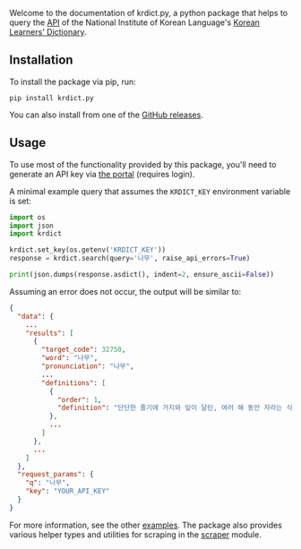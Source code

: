 Welcome to the documentation of krdict.py, a python package that helps to query the [API](https://krdict.korean.go.kr/openApi/openApiInfo) of the National Institute of Korean Language's [Korean Learners' Dictionary](https://krdict.korean.go.kr/mainAction).

## Installation

To install the package via pip, run:

```
pip install krdict.py
```

You can also install from one of the [GitHub releases](https://github.com/omarkmu/krdict.py/releases).

## Usage
To use most of the functionality provided by this package, you'll need to generate an API key via
[the portal](https://krdict.korean.go.kr/openApi/openApiRegister) (requires login).

A minimal example query that assumes the `KRDICT_KEY` environment variable is set:

```python
import os
import json
import krdict

krdict.set_key(os.getenv('KRDICT_KEY'))
response = krdict.search(query='나무', raise_api_errors=True)

print(json.dumps(response.asdict(), indent=2, ensure_ascii=False))
```

Assuming an error does not occur, the output will be similar to:

```json
{
  "data": {
    ...
    "results": [
      {
        "target_code": 32750,
        "word": "나무",
        "pronunciation": "나무",
        ...
        "definitions": [
          {
            "order": 1,
            "definition": "단단한 줄기에 가지와 잎이 달린, 여러 해 동안 자라는 식물."
          },
          ...
        ]
      },
      ...
    ]
  },
  "request_params": {
    "q": "나무",
    "key": "YOUR_API_KEY"
  }
}
```

For more information, see the other [examples](examples.md).
The package also provides various helper types and utilities for scraping in the [scraper](scraper.md) module.
